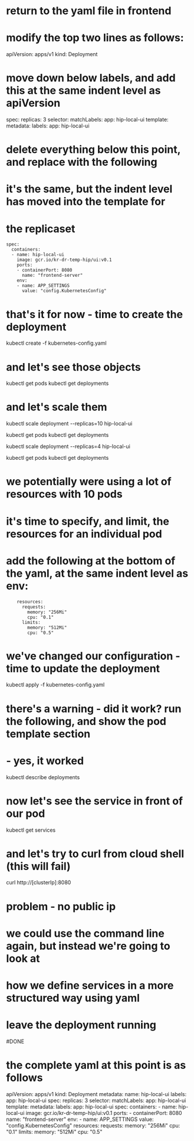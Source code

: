 # return to the yaml file in frontend

# modify the top two lines as follows:

apiVersion: apps/v1
kind: Deployment

# move down below labels, and add this at the same indent level as apiVersion

spec:
  replicas: 3
  selector:
    matchLabels:
      app: hip-local-ui
  template:
    metadata:
      labels:
        app: hip-local-ui

# delete everything below this point, and replace with the following
# it's the same, but the indent level has moved into the template for
# the replicaset

    spec:
      containers:
      - name: hip-local-ui
        image: gcr.io/kr-dr-temp-hip/ui:v0.1
        ports:
        - containerPort: 8080
          name: "frontend-server"
        env:
        - name: APP_SETTINGS
          value: "config.KubernetesConfig"

# that's it for now - time to create the deployment

kubectl create -f kubernetes-config.yaml

# and let's see those objects

kubectl get pods
kubectl get deployments

# and let's scale them 

kubectl scale deployment --replicas=10 hip-local-ui 

kubectl get pods
kubectl get deployments

kubectl scale deployment --replicas=4 hip-local-ui 

kubectl get pods
kubectl get deployments

# we potentially were using a lot of resources with 10 pods
# it's time to specify, and limit, the resources for an individual pod

# add the following at the bottom of the yaml, at the same indent level as env:

        resources:
          requests:
            memory: "256Mi"
            cpu: "0.1"
          limits:
            memory: "512Mi"
            cpu: "0.5"

# we've changed our configuration - time to update the deployment

kubectl apply -f kubernetes-config.yaml

# there's a warning - did it work? run the following, and show the pod template section
# - yes, it worked

kubectl describe deployments

# now let's see the service in front of our pod

kubectl get services

# and let's try to curl from cloud shell (this will fail)

curl http://[clusterIp]:8080

# problem - no public ip
# we could use the command line again, but instead we're going to look at 
# how we define services in a more structured way using yaml

# leave the deployment running

#DONE


# the complete yaml at this point is as follows

apiVersion: apps/v1
kind: Deployment
metadata:
  name: hip-local-ui
  labels:
    app: hip-local-ui
spec:
  replicas: 3
  selector:
    matchLabels:
      app: hip-local-ui
  template:
    metadata:
      labels:
        app: hip-local-ui
    spec:
      containers:
      - name: hip-local-ui
        image: gcr.io/kr-dr-temp-hip/ui:v0.1
        ports:
        - containerPort: 8080
          name: "frontend-server"
        env:
        - name: APP_SETTINGS
          value: "config.KubernetesConfig"
        resources:
          requests:
            memory: "256Mi"
            cpu: "0.1"
          limits:
            memory: "512Mi"
            cpu: "0.5"